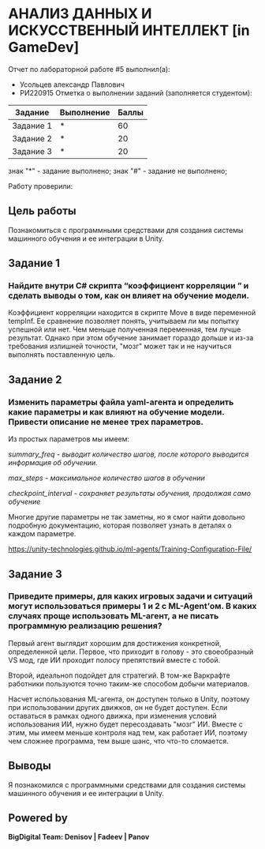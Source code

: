 # АНАЛИЗ ДАННЫХ И ИСКУССТВЕННЫЙ ИНТЕЛЛЕКТ [in GameDev]
Отчет по лабораторной работе #5 выполнил(а):
- Усольцев александр Павлович
- РИ220915
Отметка о выполнении заданий (заполняется студентом):

| Задание | Выполнение | Баллы |
| ------ | ------ | ------ |
| Задание 1 | * | 60 |
| Задание 2 | * | 20 |
| Задание 3 | * | 20 |

знак "*" - задание выполнено; знак "#" - задание не выполнено;

Работу проверили:


## Цель работы
Познакомиться с программными средствами для создания системы машинного обучения и ее интеграции в Unity.

## Задание 1
###  Найдите внутри C# скрипта “коэффициент корреляции ” и сделать выводы о том, как он влияет на обучение модели.

Коэффициент корреляции находится в скрипте Move в виде переменной tempInf. Ее сравнение позволяет понять, учитываем ли мы попытку успешной или нет. Чем меньше полученная переменная, тем лучше результат. Однако при этом обучение занимает гораздо дольше и из-за требования излишней точности, "мозг" может так и не научиться выполнять поставленную цель.

## Задание 2
### Изменить параметры файла yaml-агента и определить какие параметры и как влияют на обучение модели. Привести описание не менее трех параметров.

Из простых параметров мы имеем:

*summary_freq - выводит количество шагов, после которого выводится информация об обучении.*

*max_steps - максимальное количество шагов в обучении*

*checkpoint_interval - сохраняет результаты обучения, продолжая само обучение*

Многие другие параметры не так заметны, но я смог найти довольно подробную документацию, которая позволяет узнать в деталях о каждом параметре.

https://unity-technologies.github.io/ml-agents/Training-Configuration-File/


## Задание 3
### Приведите примеры, для каких игровых задачи и ситуаций могут использоваться примеры 1 и 2 с ML-Agent’ом. В каких случаях проще использовать ML-агент, а не писать программную реализацию решения? 

Первый агент выглядит хорошим для достижения конкретной, определенной цели. Первое, что приходит в голову - это своеобразный VS мод, где ИИ проходит полосу препятствий вместе с тобой.

Второй, идеальноп подойдет для стратегий. В том-же Варкрафте работники пользуются точно таким-же способом добычи материалов. 

Насчет использования ML-агента, он доступен только в Unity, поэтому при использовании других движков, он не будет доступен. Если оставаться в рамках одного движка, при изменения условий использования ИИ,
нужно будет пересоздавать "мозг" ИИ. Вместе с этим, мы имеем меньше контроля над тем, как работает ИИ, поэтому чем сложнее программа, тем выше шанс, что что-то сломается.

## Выводы

Я познакомился с программными средствами для создания системы машинного обучения и ее интеграции в Unity.

## Powered by

**BigDigital Team: Denisov | Fadeev | Panov**
